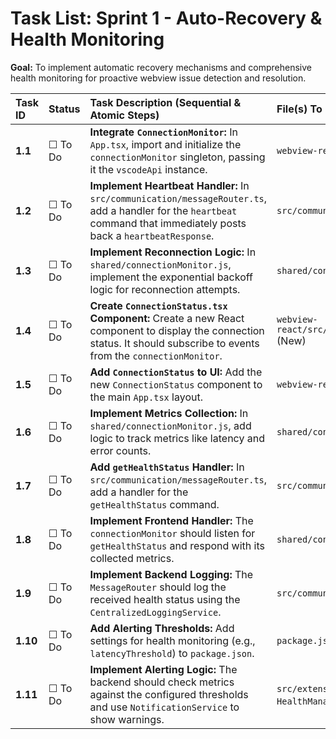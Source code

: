 # Task List: Sprint 1 - Auto-Recovery & Health Monitoring

**Goal:** To implement automatic recovery mechanisms and comprehensive health monitoring for proactive webview issue detection and resolution.

| Task ID | Status | Task Description (Sequential & Atomic Steps) | File(s) To Modify |
| :--- | :--- | :--- | :--- |
| **1.1** | ☐ To Do | **Integrate `ConnectionMonitor`:** In `App.tsx`, import and initialize the `connectionMonitor` singleton, passing it the `vscodeApi` instance. | `webview-react/src/App.tsx` |
| **1.2** | ☐ To Do | **Implement Heartbeat Handler:** In `src/communication/messageRouter.ts`, add a handler for the `heartbeat` command that immediately posts back a `heartbeatResponse`. | `src/communication/messageRouter.ts` |
| **1.3** | ☐ To Do | **Implement Reconnection Logic:** In `shared/connectionMonitor.js`, implement the exponential backoff logic for reconnection attempts. | `shared/connectionMonitor.js` |
| **1.4** | ☐ To Do | **Create `ConnectionStatus.tsx` Component:** Create a new React component to display the connection status. It should subscribe to events from the `connectionMonitor`. | `webview-react/src/components/ConnectionStatus.tsx` (New) |
| **1.5** | ☐ To Do | **Add `ConnectionStatus` to UI:** Add the new `ConnectionStatus` component to the main `App.tsx` layout. | `webview-react/src/App.tsx` |
| **1.6** | ☐ To Do | **Implement Metrics Collection:** In `shared/connectionMonitor.js`, add logic to track metrics like latency and error counts. | `shared/connectionMonitor.js` |
| **1.7** | ☐ To Do | **Add `getHealthStatus` Handler:** In `src/communication/messageRouter.ts`, add a handler for the `getHealthStatus` command. | `src/communication/messageRouter.ts` |
| **1.8** | ☐ To Do | **Implement Frontend Handler:** The `connectionMonitor` should listen for `getHealthStatus` and respond with its collected metrics. | `shared/connectionMonitor.js` |
| **1.9** | ☐ To Do | **Implement Backend Logging:** The `MessageRouter` should log the received health status using the `CentralizedLoggingService`. | `src/communication/messageRouter.ts` |
| **1.10** | ☐ To Do | **Add Alerting Thresholds:** Add settings for health monitoring (e.g., `latencyThreshold`) to `package.json`. | `package.json` |
| **1.11** | ☐ To Do | **Implement Alerting Logic:** The backend should check metrics against the configured thresholds and use `NotificationService` to show warnings. | `src/extensionManager.ts` or a new `HealthManager` service |
